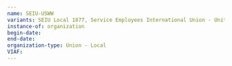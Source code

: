 ```yaml
---
name: SEIU-USWW
variants: SEIU Local 1877, Service Employees International Union - United Service Workers West
instance-of: organization
begin-date: 
end-date: 
organization-type: Union - Local
VIAF: 
---
```

